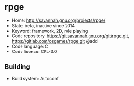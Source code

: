 # rpge

- Home: http://savannah.gnu.org/projects/rpge/
- State: beta, inactive since 2014
- Keyword: framework, 2D, role playing
- Code repository: https://git.savannah.gnu.org/git/rpge.git, https://gitlab.com/osgames/rpge.git @add
- Code language: C
- Code license: GPL-3.0

## Building

- Build system: Autoconf
